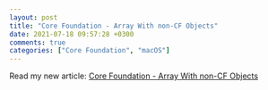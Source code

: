 ```yaml
---
layout: post
title: "Core Foundation - Array With non-CF Objects"
date: 2021-07-18 09:57:28 +0300
comments: true
categories: ["Core Foundation", "macOS"]
---
```


Read my new article: [Core Foundation - Array With non-CF Objects](https://medium.matsinopoulos.gr/core-foundation-arrays-with-non-cf-objects-28bacb80a10c)
